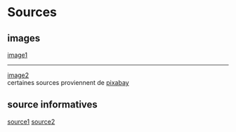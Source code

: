 # Sources
<h2>images</h1>
<a href="https://www.brandon-valorisation.com/wp-content/uploads/2021/03/Margaret-Hamilton-Scientifique-Brandon-Valorisation-valorisation-de-linnovation.jpeg">image1</a>
<hr><a href="https://media.vanityfair.fr/photos/60d37492db141fd0eb5b6806/4:3/w_956,h_717,c_limit/vf_margaret_hamilton_5660.jpeg">image2</a>
<br>certaines sources proviennent de <a href="pixabay.com">pixabay</a>
<br>
<h2>source informatives</h1>
<a href="https://fr.wikipedia.org/wiki/Margaret_Hamilton_(scientifique)">source1</a>
<a href="https://www.pariszigzag.fr/paris-au-quotidien/margaret-hamilton-la-femme-a-lorigine-des-premiers-pas-de-lhomme-sur-la-lune">source2</a>
